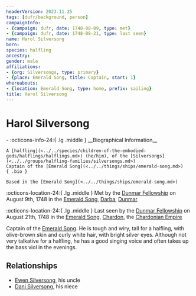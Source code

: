 ```yaml
---
headerVersion: 2023.11.25
tags: [dufr/background, person]
campaignInfo:
- {campaign: dufr, date: 1748-08-09, type: met}
- {campaign: dufr, date: 1748-08-21, type: last seen}
name: Harol Silversong
born:
species: halfling
ancestry:
gender: male
affiliations:
- {org: Silversongs, type: primary}
- {place: Emerald Song, title: Captain, start: 1}
whereabouts:
- {location: Emerald Song, type: home, prefix: sailing}
title: Harol Silversong
---
```

# Harol Silversong
<div class="grid cards ext-narrow-margin ext-one-column" markdown>
- :octicons-info-24:{ .lg .middle } __Biographical Information__

    A [halfling](<../../species/children-of-the-embodied-gods/halflings/halflings.md>) (he/him), of the [Silversongs](<../../groups/halfling-families/silversongs.md>)  
    Captain of the [Emerald Song](<../../things/ships/emerald-song.md>)  
    { .bio }

    Based in the [Emerald Song](<../../things/ships/emerald-song.md>)
</div>



:octicons-location-24:{ .lg .middle } Met by the [Dunmar Fellowship](<../pcs/dunmar-fellowship/dunmar-fellowship.md>) on August 9th, 1748 in the [Emerald Song](<../../things/ships/emerald-song.md>), [Darba](<../../gazetteer/greater-dunmar/realms/dunmar/coastal-dunmar/darba/darba.md>), [Dunmar](<../../gazetteer/greater-dunmar/realms/dunmar/dunmar.md>)  



:octicons-location-24:{ .lg .middle } Last seen by the [Dunmar Fellowship](<../pcs/dunmar-fellowship/dunmar-fellowship.md>) on August 21th, 1748 in the [Emerald Song](<../../things/ships/emerald-song.md>), [Chardon](<../../gazetteer/west-coast/chardonian-empire/chardon/chardon.md>), the [Chardonian Empire](<../../gazetteer/west-coast/chardonian-empire/chardonian-empire.md>)  


Captain of the [Emerald Song](<../../things/ships/emerald-song.md>). He is tough and wiry, tall for a halfling, with olive-brown skin and curly white hair, with bright silver eyes. Although not very talkative for a halfling, he has a good singing voice and often takes up the bass viol in the evenings.
## Relationships
- [Ewen Silversong](<./ewen-silversong.md>), his uncle
- [Dani Silversong](<./dani-silversong.md>), his niece



